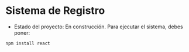 <h1> Sistema de Registro </h1>

- Estado del proyecto: En construcción.
Para ejecutar el sistema, debes poner:

```npm install react```
